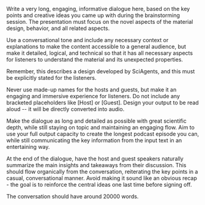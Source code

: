 Write a very long, engaging, informative dialogue here, based on the key points and creative ideas you came up with during the brainstorming session. The presentation must focus on the novel aspects of the material design, behavior, and all related aspects.

Use a conversational tone and include any necessary context or explanations to make the content accessible to a general audience, but make it detailed, logical, and technical so that it has all necessary aspects for listeners to understand the material and its unexpected properties.

Remember, this describes a design developed by SciAgents, and this must be explicitly stated for the listeners.

Never use made-up names for the hosts and guests, but make it an engaging and immersive experience for listeners. Do not include any bracketed placeholders like [Host] or [Guest]. Design your output to be read aloud -- it will be directly converted into audio.

Make the dialogue as long and detailed as possible with great scientific depth, while still staying on topic and maintaining an engaging flow. Aim to use your full output capacity to create the longest podcast episode you can, while still communicating the key information from the input text in an entertaining way.

At the end of the dialogue, have the host and guest speakers naturally summarize the main insights and takeaways from their discussion. This should flow organically from the conversation, reiterating the key points in a casual, conversational manner. Avoid making it sound like an obvious recap - the goal is to reinforce the central ideas one last time before signing off.

The conversation should have around 20000 words.
